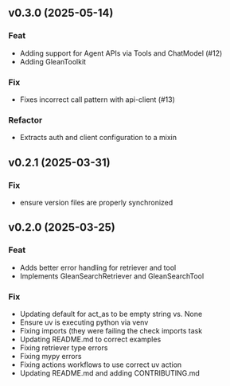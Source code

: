 ## v0.3.0 (2025-05-14)

### Feat

- Adding support for Agent APIs via Tools and ChatModel (#12)
- Adding GleanToolkit

### Fix

- Fixes incorrect call pattern with api-client (#13)

### Refactor

- Extracts auth and client configuration to a mixin

## v0.2.1 (2025-03-31)

### Fix

- ensure version files are properly synchronized

## v0.2.0 (2025-03-25)

### Feat

- Adds better error handling for retriever and tool
- Implements GleanSearchRetriever and GleanSearchTool

### Fix

- Updating default for act_as to be empty string vs. None
- Ensure uv is executing python via venv
- Fixing imports (they were failing the check imports task
- Updating README.md to correct examples
- Fixing retriever type errors
- Fixing mypy errors
- Fixing actions workflows to use correct uv action
- Updating README.md and adding CONTRIBUTING.md
